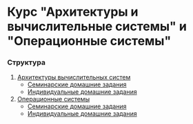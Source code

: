 # Курс "Архитектуры и вычислительные системы" и "Операционные системы"

### Структура
1) [Архитектуры вычислительных систем](src/avs)
    * [Семинарские домашние задания](src/avs/avs_sem_hw)
    * [Индивидуальные домашние задания](src/avs/avs_individual_hw)
2) [Операционные системы](src/os)
    * [Семинарские домашние задания](src/os/os_sem_hw)
    * [Индивидуальные домашние задания](src/os/os_individual_hw)